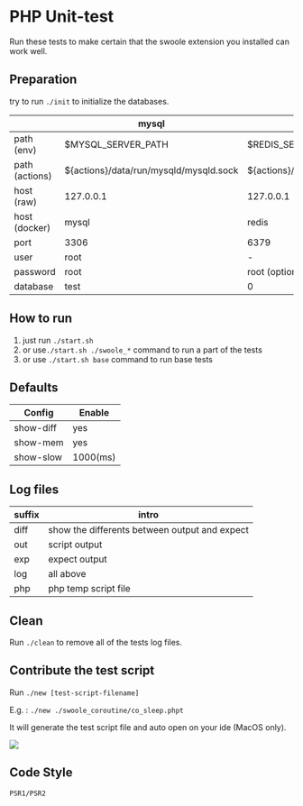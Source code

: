 # PHP Unit-test

Run these tests to make certain that the swoole extension you installed can work well.

## Preparation
try to run `./init` to initialize the databases.

|               | mysql                                 | redis                               |
| ------------- | ------------------------------------- | ----------------------------------- |
| path (env)    | $MYSQL_SERVER_PATH                    | $REDIS_SERVER_PATH                  |
| path (actions) | ${actions}/data/run/mysqld/mysqld.sock | ${actions}/data/run/redis/redis.sock |
| host (raw)    | 127.0.0.1                             | 127.0.0.1                           |
| host (docker) | mysql                                 | redis                               |
| port          | 3306                                  | 6379                                |
| user          | root                                  | -                                   |
| password      | root                                  | root (optional)                     |
| database      | test                                  | 0                                   |

## How to run
1. just run `./start.sh`
2. or use`./start.sh ./swoole_*` command to run a part of the tests
3. or use `./start.sh base` command to run base tests

## Defaults

| Config    | Enable   |
| --------- | -------- |
| show-diff | yes      |
| show-mem  | yes      |
| show-slow | 1000(ms) |

## Log files

| suffix | intro                                         |
| ------ | --------------------------------------------- |
| diff   | show the differents between output and expect |
| out    | script output                                 |
| exp    | expect output                                 |
| log    | all above                                     |
| php    | php temp script file                          |

## Clean
Run `./clean` to remove all of the tests log files.

## Contribute the test script
Run `./new [test-script-filename]`

E.g. : `./new ./swoole_coroutine/co_sleep.phpt`

It will generate the test script file and auto open on your ide (MacOS only).

![](https://cdn.jsdelivr.net/gh/sy-records/staticfile/images/swoole/generate-example.gif)

## Code Style
`PSR1/PSR2`
